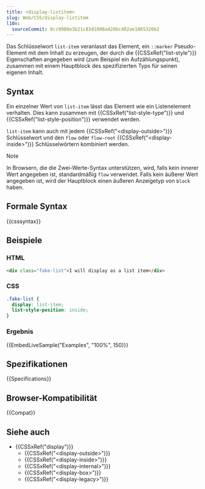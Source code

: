 ```yaml
---
title: <display-listitem>
slug: Web/CSS/display-listitem
l10n:
  sourceCommit: 0cc9980e3b21c83d1800a428bc402ae1865326b2
---
```


Das Schlüsselwort `list-item` veranlasst das Element, ein `::marker` Pseudo-Element mit dem Inhalt zu erzeugen, der durch die {{CSSxRef("list-style")}} Eigenschaften angegeben wird (zum Beispiel ein Aufzählungspunkt), zusammen mit einem Hauptblock des spezifizierten Typs für seinen eigenen Inhalt.

## Syntax

Ein einzelner Wert von `list-item` lässt das Element wie ein Listenelement verhalten. Dies kann zusammen mit {{CSSxRef("list-style-type")}} und {{CSSxRef("list-style-position")}} verwendet werden.

`list-item` kann auch mit jedem {{CSSxRef("&lt;display-outside&gt;")}} Schlüsselwort und den `flow` oder `flow-root` {{CSSxRef("&lt;display-inside&gt;")}} Schlüsselwörtern kombiniert werden.

> [!NOTE]
> In Browsern, die die Zwei-Werte-Syntax unterstützen, wird, falls kein innerer Wert angegeben ist, standardmäßig `flow` verwendet. Falls kein äußerer Wert angegeben ist, wird der Hauptblock einen äußeren Anzeigetyp von `block` haben.

## Formale Syntax

{{csssyntax}}

## Beispiele

### HTML

```html
<div class="fake-list">I will display as a list item</div>
```

### CSS

```css
.fake-list {
  display: list-item;
  list-style-position: inside;
}
```

### Ergebnis

{{EmbedLiveSample("Examples", "100%", 150)}}

## Spezifikationen

{{Specifications}}

## Browser-Kompatibilität

{{Compat}}

## Siehe auch

- {{CSSxRef("display")}}
  - {{CSSxRef("&lt;display-outside&gt;")}}
  - {{CSSxRef("&lt;display-inside&gt;")}}
  - {{CSSxRef("&lt;display-internal&gt;")}}
  - {{CSSxRef("&lt;display-box&gt;")}}
  - {{CSSxRef("&lt;display-legacy&gt;")}}
